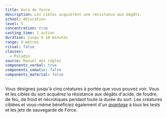 ```yaml
---
title: Aura de force
description: Les cibles acquièrent une résistance aux dégâts.
school: Abjuration
level: 5
concentration: true
casting_time: 1 action
duration: jusqu'à 10 minutes
range: 9 mètres
ritual: false
classes:
  - Paladin
source: Manuel des règles
components_verbal: true
components_somatic: false
components_material: false
---
```

Vous désignez jusqu'à cinq créatures à portée que vous pouvez voir. Vous et les cibles du sort acquérez la résistance aux dégâts d'acide, de foudre, de feu, de froid et nécrotiques pendant toute la durée du sort. Les créatures ciblées et vous-même bénéficiez également d'un [_avantage_](/utiliser-les-caracteristiques/#avantage-et-desavantage) à tous les tests et les jets de sauvegarde de Force.
